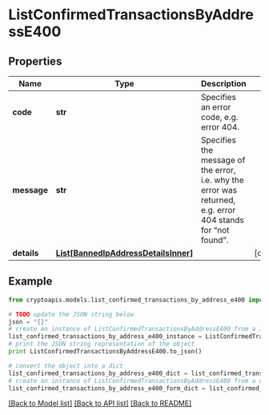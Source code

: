# ListConfirmedTransactionsByAddressE400


## Properties
Name | Type | Description | Notes
------------ | ------------- | ------------- | -------------
**code** | **str** | Specifies an error code, e.g. error 404. | 
**message** | **str** | Specifies the message of the error, i.e. why the error was returned, e.g. error 404 stands for “not found”. | 
**details** | [**List[BannedIpAddressDetailsInner]**](BannedIpAddressDetailsInner.md) |  | [optional] 

## Example

```python
from cryptoapis.models.list_confirmed_transactions_by_address_e400 import ListConfirmedTransactionsByAddressE400

# TODO update the JSON string below
json = "{}"
# create an instance of ListConfirmedTransactionsByAddressE400 from a JSON string
list_confirmed_transactions_by_address_e400_instance = ListConfirmedTransactionsByAddressE400.from_json(json)
# print the JSON string representation of the object
print ListConfirmedTransactionsByAddressE400.to_json()

# convert the object into a dict
list_confirmed_transactions_by_address_e400_dict = list_confirmed_transactions_by_address_e400_instance.to_dict()
# create an instance of ListConfirmedTransactionsByAddressE400 from a dict
list_confirmed_transactions_by_address_e400_form_dict = list_confirmed_transactions_by_address_e400.from_dict(list_confirmed_transactions_by_address_e400_dict)
```
[[Back to Model list]](../README.md#documentation-for-models) [[Back to API list]](../README.md#documentation-for-api-endpoints) [[Back to README]](../README.md)


